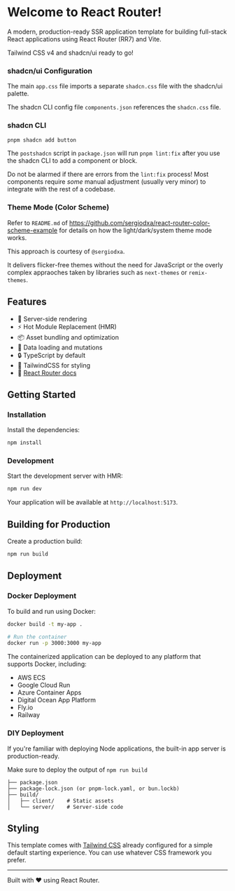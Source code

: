# Welcome to React Router!

A modern, production-ready SSR application template for building full-stack React applications using React Router (RR7) and Vite.

Tailwind CSS v4 and shadcn/ui ready to go!

### shadcn/ui Configuration

The main `app.css` file imports a separate `shadcn.css` file with the shadcn/ui palette.

The shadcn CLI config file `components.json` references the `shadcn.css` file.

### shadcn CLI

```sh
pnpm shadcn add button
```

The `postshadcn` script in `package.json` will run `pnpm lint:fix` after you use the shadcn CLI to add a component or block. 

Do not be alarmed if there are errors from the `lint:fix` process! Most components require _some_ manual adjustment (usually very minor) to integrate with the rest of a codebase.

### Theme Mode (Color Scheme)

Refer to `README.md` of https://github.com/sergiodxa/react-router-color-scheme-example for details on how the light/dark/system theme mode works. 

This approach is courtesy of `@sergiodxa`.

It delivers flicker-free themes without the need for JavaScript or the overly complex appraoches taken by libraries such as `next-themes` or `remix-themes`.

## Features

- 🚀 Server-side rendering
- ⚡️ Hot Module Replacement (HMR)
- 📦 Asset bundling and optimization
- 🔄 Data loading and mutations
- 🔒 TypeScript by default
- 🎉 TailwindCSS for styling
- 📖 [React Router docs](https://reactrouter.com/)

## Getting Started

### Installation

Install the dependencies:

```bash
npm install
```

### Development

Start the development server with HMR:

```bash
npm run dev
```

Your application will be available at `http://localhost:5173`.

## Building for Production

Create a production build:

```bash
npm run build
```

## Deployment

### Docker Deployment

To build and run using Docker:

```bash
docker build -t my-app .

# Run the container
docker run -p 3000:3000 my-app
```

The containerized application can be deployed to any platform that supports Docker, including:

- AWS ECS
- Google Cloud Run
- Azure Container Apps
- Digital Ocean App Platform
- Fly.io
- Railway

### DIY Deployment

If you're familiar with deploying Node applications, the built-in app server is production-ready.

Make sure to deploy the output of `npm run build`

```
├── package.json
├── package-lock.json (or pnpm-lock.yaml, or bun.lockb)
├── build/
│   ├── client/    # Static assets
│   └── server/    # Server-side code
```

## Styling

This template comes with [Tailwind CSS](https://tailwindcss.com/) already configured for a simple default starting experience. You can use whatever CSS framework you prefer.

---

Built with ❤️ using React Router.
